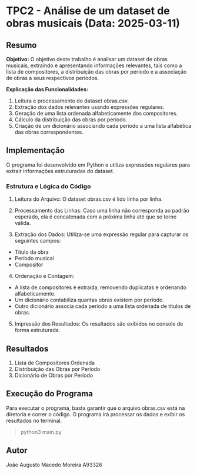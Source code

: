 # TPC2 - Análise de um dataset de obras musicais (Data: 2025-03-11)

## Resumo

**Objetivo:** O objetivo deste trabalho é analisar um dataset de obras musicais, extraindo e apresentando informações relevantes, tais como a lista de compositores, a distribuição das obras por período e a associação de obras a seus respectivos períodos.

**Explicação das Funcionalidades:**

1. Leitura e processamento do dataset obras.csv.
2. Extração dos dados relevantes usando expressões regulares.
3. Geração de uma lista ordenada alfabeticamente dos compositores.
4. Cálculo da distribuição das obras por período.
5. Criação de um dicionário associando cada período a uma lista alfabética das obras correspondentes.


## Implementação

O programa foi desenvolvido em Python e utiliza expressões regulares para extrair informações estruturadas do dataset.

### **Estrutura e Lógica do Código**  

1. Leitura do Arquivo: O dataset obras.csv é lido linha por linha.

2. Processamento das Linhas: Caso uma linha não corresponda ao padrão esperado, ela é concatenada com a próxima linha até que se torne válida.

3. Extração dos Dados: Utiliza-se uma expressão regular para capturar os seguintes campos:
* Título da obra
* Período musical
* Compositor

4. Ordenação e Contagem:
* A lista de compositores é extraída, removendo duplicatas e ordenando alfabeticamente.
* Um dicionário contabiliza quantas obras existem por período.
* Outro dicionário associa cada período a uma lista ordenada de títulos de obras.

5. Impressão dos Resultados: Os resultados são exibidos no console de forma estruturada.


## Resultados

1. Lista de Compositores Ordenada
2. Distribuição das Obras por Período
3. Dicionário de Obras por Período


## Execução do Programa

Para executar o programa, basta garantir que o arquivo obras.csv está na diretoria e correr o código. O programa irá processar os dados e exibir os resultados no terminal.

> python3 main.py


## Autor

João Augusto Macedo Moreira A93326
